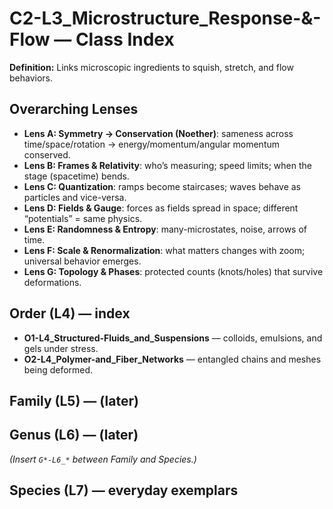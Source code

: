# C2-L3_Microstructure_Response-&-Flow — Class Index
**Definition:** Links microscopic ingredients to squish, stretch, and flow behaviors.

## Overarching Lenses

- **Lens A: Symmetry -> Conservation (Noether)**: sameness across time/space/rotation → energy/momentum/angular momentum conserved.
- **Lens B: Frames & Relativity**: who’s measuring; speed limits; when the stage (spacetime) bends.
- **Lens C: Quantization**: ramps become staircases; waves behave as particles and vice-versa.
- **Lens D: Fields & Gauge**: forces as fields spread in space; different “potentials” = same physics.
- **Lens E: Randomness & Entropy**: many-microstates, noise, arrows of time.
- **Lens F: Scale & Renormalization**: what matters changes with zoom; universal behavior emerges.
- **Lens G: Topology & Phases**: protected counts (knots/holes) that survive deformations.

## Order (L4) — index
- **O1-L4_Structured-Fluids_and_Suspensions** — colloids, emulsions, and gels under stress.
- **O2-L4_Polymer-and_Fiber_Networks** — entangled chains and meshes being deformed.

## Family (L5) — (later)

## Genus (L6) — (later)
_(Insert `G*-L6_*` between Family and Species.)_

## Species (L7) — everyday exemplars
